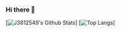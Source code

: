 ### Hi there 👋

[![J3812549's Github Stats](https://github-readme-stats.vercel.app/api?username=j3812549&count_private=true&show_icons=true&theme=material-palenight)]
[![Top Langs](https://github-readme-stats.vercel.app/api/top-langs/?username=j3812549&layout=compact&theme=material-palenight)]
